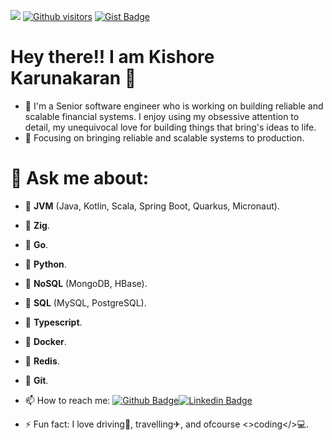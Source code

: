![](https://komarev.com/ghpvc/?username=khekrncs&color=green)
[![Github visitors](https://visitor-badge.glitch.me/badge?page_id=khekrncs.visitor-badge)](https://github.com/khekrncs)
[![Gist Badge](https://img.shields.io/badge/-Gist-555859?style=flat-square&logo=Github&logoColor=white&link=https://gist.github.com/khekrncs)](https://gist.github.com/khekrncs)

   #                                                          Hey there!! I am Kishore Karunakaran 👋
   
   
- 🌱 I'm a Senior software engineer who is working on building reliable and scalable financial systems. I enjoy using my obsessive attention to detail, my unequivocal love for building things that bring's ideas to life.
- 👯 Focusing on bringing reliable and scalable systems to production.



# 💬 Ask me about:
- 	**JVM** (Java, Kotlin, Scala, Spring Boot, Quarkus, Micronaut).
- 	**Zig**.
- 	**Go**.
- 	**Python**.
- 	**NoSQL** (MongoDB, HBase).
- 	**SQL** (MySQL, PostgreSQL).
- 	**Typescript**.
- 	**Docker**.
- 	**Redis**.
- 	**Git**.


- 📫 How to reach me:
[![Github Badge](https://img.shields.io/badge/-Github-000?style=flat-square&logo=Github&logoColor=white&link=https://github.com/khekrncs)](https://github.com/khekrncs)[![Linkedin Badge](https://img.shields.io/badge/-LinkedIn-blue?style=flat-square&logo=Linkedin&logoColor=white&link=https://www.linkedin.com/in/khekrn)](https://www.linkedin.com/in/khekrn)

- ⚡ Fun fact: I love driving🚕, travelling✈, and ofcourse <>coding</>💻.
